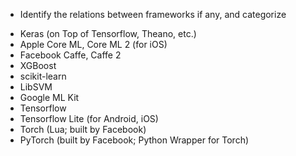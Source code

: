 * Identify the relations between frameworks if any, and categorize

- Keras (on Top of Tensorflow, Theano, etc.)
- Apple Core ML, Core ML 2 (for iOS)
- Facebook Caffe, Caffe 2
- XGBoost
- scikit-learn
- LibSVM
- Google ML Kit
- Tensorflow
- Tensorflow Lite (for Android, iOS)
- Torch (Lua; built by Facebook)
- PyTorch (built by Facebook; Python Wrapper for Torch)